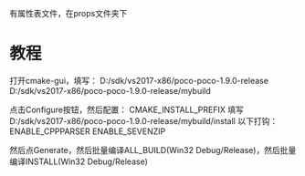 有属性表文件，在props文件夹下

教程
====
打开cmake-gui，填写：
D:/sdk/vs2017-x86/poco-poco-1.9.0-release
D:/sdk/vs2017-x86/poco-poco-1.9.0-release/mybuild

点击Configure按钮，然后配置：
CMAKE_INSTALL_PREFIX	填写D:/sdk/vs2017-x86/poco-poco-1.9.0-release/mybuild/install
以下打钩：
ENABLE_CPPPARSER
ENABLE_SEVENZIP

然后点Generate，然后批量编译ALL_BUILD(Win32 Debug/Release)，然后批量编译INSTALL(Win32 Debug/Release)


